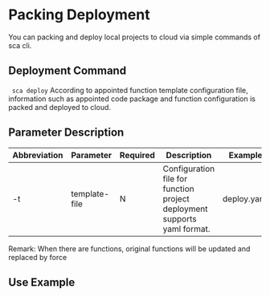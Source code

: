 # Packing Deployment
You can packing and deploy local projects to cloud via simple commands of sca cli.
## Deployment Command

` sca deploy`     According to appointed function template configuration file, information such as appointed code package and function configuration is packed and deployed to cloud.

## Parameter Description

| Abbreviation | Parameter          | Required | Description                                                   | Example        |
| ---- | ------------- | ---- | ------------------------------------------------------ | ----------- |
| -t   | template-file | N    | Configuration file for function project deployment supports yaml format.         | deploy.yaml |


Remark: When there are functions, original functions will be updated and replaced by force

## Use Example

